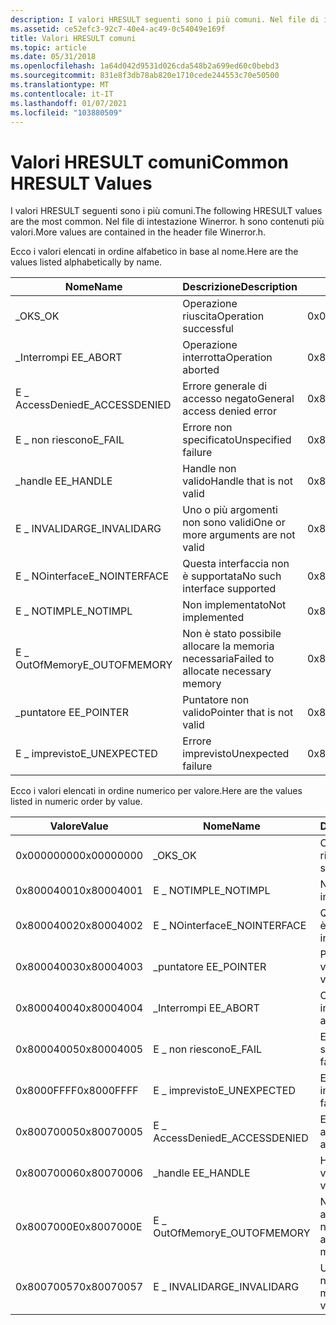 ```yaml
---
description: I valori HRESULT seguenti sono i più comuni. Nel file di intestazione Winerror. h sono contenuti più valori.
ms.assetid: ce52efc3-92c7-40e4-ac49-0c54049e169f
title: Valori HRESULT comuni
ms.topic: article
ms.date: 05/31/2018
ms.openlocfilehash: 1a64d042d9531d026cda548b2a699ed60c0bebd3
ms.sourcegitcommit: 831e8f3db78ab820e1710cede244553c70e50500
ms.translationtype: MT
ms.contentlocale: it-IT
ms.lasthandoff: 01/07/2021
ms.locfileid: "103880509"
---
```

# <a name="common-hresult-values"></a><span data-ttu-id="39d4d-104">Valori HRESULT comuni</span><span class="sxs-lookup"><span data-stu-id="39d4d-104">Common HRESULT Values</span></span>

<span data-ttu-id="39d4d-105">I valori HRESULT seguenti sono i più comuni.</span><span class="sxs-lookup"><span data-stu-id="39d4d-105">The following HRESULT values are the most common.</span></span> <span data-ttu-id="39d4d-106">Nel file di intestazione Winerror. h sono contenuti più valori.</span><span class="sxs-lookup"><span data-stu-id="39d4d-106">More values are contained in the header file Winerror.h.</span></span>

<span data-ttu-id="39d4d-107">Ecco i valori elencati in ordine alfabetico in base al nome.</span><span class="sxs-lookup"><span data-stu-id="39d4d-107">Here are the values listed alphabetically by name.</span></span>



| <span data-ttu-id="39d4d-108">Nome</span><span class="sxs-lookup"><span data-stu-id="39d4d-108">Name</span></span>            | <span data-ttu-id="39d4d-109">Descrizione</span><span class="sxs-lookup"><span data-stu-id="39d4d-109">Description</span></span>                         | <span data-ttu-id="39d4d-110">Valore</span><span class="sxs-lookup"><span data-stu-id="39d4d-110">Value</span></span>      |
|-----------------|-------------------------------------|------------|
| <span data-ttu-id="39d4d-111">\_OK</span><span class="sxs-lookup"><span data-stu-id="39d4d-111">S\_OK</span></span>           | <span data-ttu-id="39d4d-112">Operazione riuscita</span><span class="sxs-lookup"><span data-stu-id="39d4d-112">Operation successful</span></span>                | <span data-ttu-id="39d4d-113">0x00000000</span><span class="sxs-lookup"><span data-stu-id="39d4d-113">0x00000000</span></span> |
| <span data-ttu-id="39d4d-114">\_Interrompi E</span><span class="sxs-lookup"><span data-stu-id="39d4d-114">E\_ABORT</span></span>        | <span data-ttu-id="39d4d-115">Operazione interrotta</span><span class="sxs-lookup"><span data-stu-id="39d4d-115">Operation aborted</span></span>                   | <span data-ttu-id="39d4d-116">0x80004004</span><span class="sxs-lookup"><span data-stu-id="39d4d-116">0x80004004</span></span> |
| <span data-ttu-id="39d4d-117">E \_ AccessDenied</span><span class="sxs-lookup"><span data-stu-id="39d4d-117">E\_ACCESSDENIED</span></span> | <span data-ttu-id="39d4d-118">Errore generale di accesso negato</span><span class="sxs-lookup"><span data-stu-id="39d4d-118">General access denied error</span></span>         | <span data-ttu-id="39d4d-119">0x80070005</span><span class="sxs-lookup"><span data-stu-id="39d4d-119">0x80070005</span></span> |
| <span data-ttu-id="39d4d-120">E \_ non riescono</span><span class="sxs-lookup"><span data-stu-id="39d4d-120">E\_FAIL</span></span>         | <span data-ttu-id="39d4d-121">Errore non specificato</span><span class="sxs-lookup"><span data-stu-id="39d4d-121">Unspecified failure</span></span>                 | <span data-ttu-id="39d4d-122">0x80004005</span><span class="sxs-lookup"><span data-stu-id="39d4d-122">0x80004005</span></span> |
| <span data-ttu-id="39d4d-123">\_handle E</span><span class="sxs-lookup"><span data-stu-id="39d4d-123">E\_HANDLE</span></span>       | <span data-ttu-id="39d4d-124">Handle non valido</span><span class="sxs-lookup"><span data-stu-id="39d4d-124">Handle that is not valid</span></span>            | <span data-ttu-id="39d4d-125">0x80070006</span><span class="sxs-lookup"><span data-stu-id="39d4d-125">0x80070006</span></span> |
| <span data-ttu-id="39d4d-126">E \_ INVALIDARG</span><span class="sxs-lookup"><span data-stu-id="39d4d-126">E\_INVALIDARG</span></span>   | <span data-ttu-id="39d4d-127">Uno o più argomenti non sono validi</span><span class="sxs-lookup"><span data-stu-id="39d4d-127">One or more arguments are not valid</span></span> | <span data-ttu-id="39d4d-128">0x80070057</span><span class="sxs-lookup"><span data-stu-id="39d4d-128">0x80070057</span></span> |
| <span data-ttu-id="39d4d-129">E \_ NOinterface</span><span class="sxs-lookup"><span data-stu-id="39d4d-129">E\_NOINTERFACE</span></span>  | <span data-ttu-id="39d4d-130">Questa interfaccia non è supportata</span><span class="sxs-lookup"><span data-stu-id="39d4d-130">No such interface supported</span></span>         | <span data-ttu-id="39d4d-131">0x80004002</span><span class="sxs-lookup"><span data-stu-id="39d4d-131">0x80004002</span></span> |
| <span data-ttu-id="39d4d-132">E \_ NOTIMPL</span><span class="sxs-lookup"><span data-stu-id="39d4d-132">E\_NOTIMPL</span></span>      | <span data-ttu-id="39d4d-133">Non implementato</span><span class="sxs-lookup"><span data-stu-id="39d4d-133">Not implemented</span></span>                     | <span data-ttu-id="39d4d-134">0x80004001</span><span class="sxs-lookup"><span data-stu-id="39d4d-134">0x80004001</span></span> |
| <span data-ttu-id="39d4d-135">E \_ OutOfMemory</span><span class="sxs-lookup"><span data-stu-id="39d4d-135">E\_OUTOFMEMORY</span></span>  | <span data-ttu-id="39d4d-136">Non è stato possibile allocare la memoria necessaria</span><span class="sxs-lookup"><span data-stu-id="39d4d-136">Failed to allocate necessary memory</span></span> | <span data-ttu-id="39d4d-137">0x8007000E</span><span class="sxs-lookup"><span data-stu-id="39d4d-137">0x8007000E</span></span> |
| <span data-ttu-id="39d4d-138">\_puntatore E</span><span class="sxs-lookup"><span data-stu-id="39d4d-138">E\_POINTER</span></span>      | <span data-ttu-id="39d4d-139">Puntatore non valido</span><span class="sxs-lookup"><span data-stu-id="39d4d-139">Pointer that is not valid</span></span>           | <span data-ttu-id="39d4d-140">0x80004003</span><span class="sxs-lookup"><span data-stu-id="39d4d-140">0x80004003</span></span> |
| <span data-ttu-id="39d4d-141">E \_ imprevisto</span><span class="sxs-lookup"><span data-stu-id="39d4d-141">E\_UNEXPECTED</span></span>   | <span data-ttu-id="39d4d-142">Errore imprevisto</span><span class="sxs-lookup"><span data-stu-id="39d4d-142">Unexpected failure</span></span>                  | <span data-ttu-id="39d4d-143">0x8000FFFF</span><span class="sxs-lookup"><span data-stu-id="39d4d-143">0x8000FFFF</span></span> |



 

<span data-ttu-id="39d4d-144">Ecco i valori elencati in ordine numerico per valore.</span><span class="sxs-lookup"><span data-stu-id="39d4d-144">Here are the values listed in numeric order by value.</span></span>



| <span data-ttu-id="39d4d-145">Valore</span><span class="sxs-lookup"><span data-stu-id="39d4d-145">Value</span></span>      | <span data-ttu-id="39d4d-146">Nome</span><span class="sxs-lookup"><span data-stu-id="39d4d-146">Name</span></span>            | <span data-ttu-id="39d4d-147">Descrizione</span><span class="sxs-lookup"><span data-stu-id="39d4d-147">Description</span></span>                         |
|------------|-----------------|-------------------------------------|
| <span data-ttu-id="39d4d-148">0x00000000</span><span class="sxs-lookup"><span data-stu-id="39d4d-148">0x00000000</span></span> | <span data-ttu-id="39d4d-149">\_OK</span><span class="sxs-lookup"><span data-stu-id="39d4d-149">S\_OK</span></span>           | <span data-ttu-id="39d4d-150">Operazione riuscita</span><span class="sxs-lookup"><span data-stu-id="39d4d-150">Operation successful</span></span>                |
| <span data-ttu-id="39d4d-151">0x80004001</span><span class="sxs-lookup"><span data-stu-id="39d4d-151">0x80004001</span></span> | <span data-ttu-id="39d4d-152">E \_ NOTIMPL</span><span class="sxs-lookup"><span data-stu-id="39d4d-152">E\_NOTIMPL</span></span>      | <span data-ttu-id="39d4d-153">Non implementato</span><span class="sxs-lookup"><span data-stu-id="39d4d-153">Not implemented</span></span>                     |
| <span data-ttu-id="39d4d-154">0x80004002</span><span class="sxs-lookup"><span data-stu-id="39d4d-154">0x80004002</span></span> | <span data-ttu-id="39d4d-155">E \_ NOinterface</span><span class="sxs-lookup"><span data-stu-id="39d4d-155">E\_NOINTERFACE</span></span>  | <span data-ttu-id="39d4d-156">Questa interfaccia non è supportata</span><span class="sxs-lookup"><span data-stu-id="39d4d-156">No such interface supported</span></span>         |
| <span data-ttu-id="39d4d-157">0x80004003</span><span class="sxs-lookup"><span data-stu-id="39d4d-157">0x80004003</span></span> | <span data-ttu-id="39d4d-158">\_puntatore E</span><span class="sxs-lookup"><span data-stu-id="39d4d-158">E\_POINTER</span></span>      | <span data-ttu-id="39d4d-159">Puntatore non valido</span><span class="sxs-lookup"><span data-stu-id="39d4d-159">Pointer that is not valid</span></span>           |
| <span data-ttu-id="39d4d-160">0x80004004</span><span class="sxs-lookup"><span data-stu-id="39d4d-160">0x80004004</span></span> | <span data-ttu-id="39d4d-161">\_Interrompi E</span><span class="sxs-lookup"><span data-stu-id="39d4d-161">E\_ABORT</span></span>        | <span data-ttu-id="39d4d-162">Operazione interrotta</span><span class="sxs-lookup"><span data-stu-id="39d4d-162">Operation aborted</span></span>                   |
| <span data-ttu-id="39d4d-163">0x80004005</span><span class="sxs-lookup"><span data-stu-id="39d4d-163">0x80004005</span></span> | <span data-ttu-id="39d4d-164">E \_ non riescono</span><span class="sxs-lookup"><span data-stu-id="39d4d-164">E\_FAIL</span></span>         | <span data-ttu-id="39d4d-165">Errore non specificato</span><span class="sxs-lookup"><span data-stu-id="39d4d-165">Unspecified failure</span></span>                 |
| <span data-ttu-id="39d4d-166">0x8000FFFF</span><span class="sxs-lookup"><span data-stu-id="39d4d-166">0x8000FFFF</span></span> | <span data-ttu-id="39d4d-167">E \_ imprevisto</span><span class="sxs-lookup"><span data-stu-id="39d4d-167">E\_UNEXPECTED</span></span>   | <span data-ttu-id="39d4d-168">Errore imprevisto</span><span class="sxs-lookup"><span data-stu-id="39d4d-168">Unexpected failure</span></span>                  |
| <span data-ttu-id="39d4d-169">0x80070005</span><span class="sxs-lookup"><span data-stu-id="39d4d-169">0x80070005</span></span> | <span data-ttu-id="39d4d-170">E \_ AccessDenied</span><span class="sxs-lookup"><span data-stu-id="39d4d-170">E\_ACCESSDENIED</span></span> | <span data-ttu-id="39d4d-171">Errore generale di accesso negato</span><span class="sxs-lookup"><span data-stu-id="39d4d-171">General access denied error</span></span>         |
| <span data-ttu-id="39d4d-172">0x80070006</span><span class="sxs-lookup"><span data-stu-id="39d4d-172">0x80070006</span></span> | <span data-ttu-id="39d4d-173">\_handle E</span><span class="sxs-lookup"><span data-stu-id="39d4d-173">E\_HANDLE</span></span>       | <span data-ttu-id="39d4d-174">Handle non valido</span><span class="sxs-lookup"><span data-stu-id="39d4d-174">Handle that is not valid</span></span>            |
| <span data-ttu-id="39d4d-175">0x8007000E</span><span class="sxs-lookup"><span data-stu-id="39d4d-175">0x8007000E</span></span> | <span data-ttu-id="39d4d-176">E \_ OutOfMemory</span><span class="sxs-lookup"><span data-stu-id="39d4d-176">E\_OUTOFMEMORY</span></span>  | <span data-ttu-id="39d4d-177">Non è stato possibile allocare la memoria necessaria</span><span class="sxs-lookup"><span data-stu-id="39d4d-177">Failed to allocate necessary memory</span></span> |
| <span data-ttu-id="39d4d-178">0x80070057</span><span class="sxs-lookup"><span data-stu-id="39d4d-178">0x80070057</span></span> | <span data-ttu-id="39d4d-179">E \_ INVALIDARG</span><span class="sxs-lookup"><span data-stu-id="39d4d-179">E\_INVALIDARG</span></span>   | <span data-ttu-id="39d4d-180">Uno o più argomenti non sono validi</span><span class="sxs-lookup"><span data-stu-id="39d4d-180">One or more arguments are not valid</span></span> |



 

 

 



